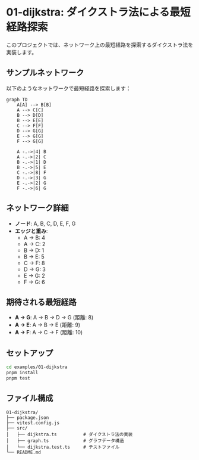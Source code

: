 # 01-dijkstra: ダイクストラ法による最短経路探索

このプロジェクトでは、ネットワーク上の最短経路を探索するダイクストラ法を実装します。

## サンプルネットワーク

以下のようなネットワークで最短経路を探索します：

```mermaid
graph TD
    A[A] --> B[B] 
    A --> C[C]
    B --> D[D]
    B --> E[E]
    C --> F[F]
    D --> G[G]
    E --> G[G]
    F --> G[G]
    
    A -.->|4| B
    A -.->|2| C
    B -.->|1| D
    B -.->|5| E
    C -.->|8| F
    D -.->|3| G
    E -.->|2| G
    F -.->|6| G
```

## ネットワーク詳細

- **ノード**: A, B, C, D, E, F, G
- **エッジと重み**:
  - A → B: 4
  - A → C: 2  
  - B → D: 1
  - B → E: 5
  - C → F: 8
  - D → G: 3
  - E → G: 2
  - F → G: 6

## 期待される最短経路

- **A → G**: A → B → D → G (距離: 8)
- **A → E**: A → B → E (距離: 9)
- **A → F**: A → C → F (距離: 10)

## セットアップ

```bash
cd examples/01-dijkstra
pnpm install
pnpm test
```

## ファイル構成

```
01-dijkstra/
├── package.json
├── vitest.config.js
├── src/
│   ├── dijkstra.ts          # ダイクストラ法の実装
│   ├── graph.ts             # グラフデータ構造
│   └── dijkstra.test.ts     # テストファイル
└── README.md
```